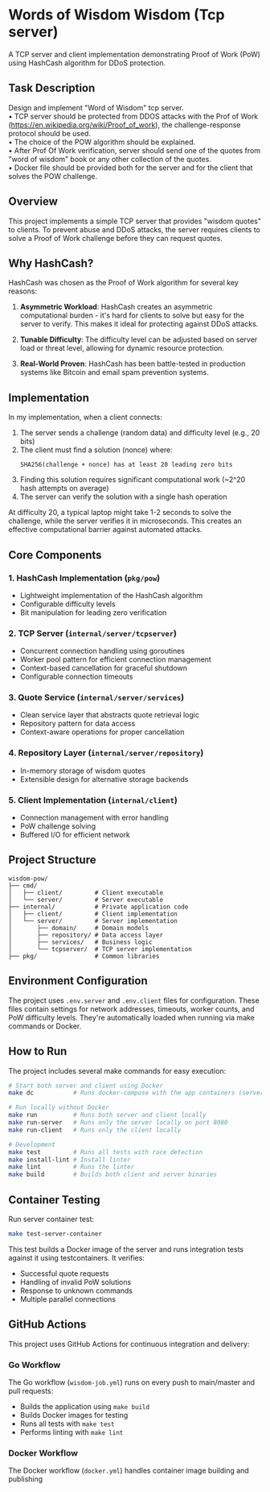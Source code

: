 # Words of Wisdom Wisdom (Tcp server)

A TCP server and client implementation demonstrating Proof of Work (PoW) using HashCash algorithm for DDoS protection.

## Task Description

Design and implement "Word of Wisdom" tcp server.  
 • TCP server should be protected from DDOS attacks with the Prof of Work (https://en.wikipedia.org/wiki/Proof_of_work), the challenge-response protocol should be used.  
 • The choice of the POW algorithm should be explained.  
 • After Prof Of Work verification, server should send one of the quotes from "word of wisdom" book or any other collection of the quotes.  
 • Docker file should be provided both for the server and for the client that solves the POW challenge.

## Overview

This project implements a simple TCP server that provides "wisdom quotes" to clients. To prevent abuse and DDoS attacks, the server requires clients to solve a Proof of Work challenge before they can request quotes.

## Why HashCash?

HashCash was chosen as the Proof of Work algorithm for several key reasons:

1. **Asymmetric Workload**: HashCash creates an asymmetric computational burden - it's hard for clients to solve but easy for the server to verify. This makes it ideal for protecting against DDoS attacks.

2. **Tunable Difficulty**: The difficulty level can be adjusted based on server load or threat level, allowing for dynamic resource protection.

3. **Real-World Proven**: HashCash has been battle-tested in production systems like Bitcoin and email spam prevention systems.

## Implementation

In my implementation, when a client connects:

1. The server sends a challenge (random data) and difficulty level (e.g., 20 bits)
2. The client must find a solution (nonce) where:
   ```
   SHA256(challenge + nonce) has at least 20 leading zero bits
   ```
3. Finding this solution requires significant computational work (~2^20 hash attempts on average)
4. The server can verify the solution with a single hash operation

At difficulty 20, a typical laptop might take 1-2 seconds to solve the challenge, while the server verifies it in microseconds. This creates an effective computational barrier against automated attacks.

## Core Components

### 1. HashCash Implementation (`pkg/pow`)
- Lightweight implementation of the HashCash algorithm
- Configurable difficulty levels
- Bit manipulation for leading zero verification

### 2. TCP Server (`internal/server/tcpserver`)
- Concurrent connection handling using goroutines
- Worker pool pattern for efficient connection management
- Context-based cancellation for graceful shutdown
- Configurable connection timeouts

### 3. Quote Service (`internal/server/services`)
- Clean service layer that abstracts quote retrieval logic
- Repository pattern for data access
- Context-aware operations for proper cancellation

### 4. Repository Layer (`internal/server/repository`)
- In-memory storage of wisdom quotes
- Extensible design for alternative storage backends

### 5. Client Implementation (`internal/client`)
- Connection management with error handling
- PoW challenge solving
- Buffered I/O for efficient network


## Project Structure

```
wisdom-pow/
├── cmd/                
│   ├── client/         # Client executable
│   └── server/         # Server executable
├── internal/           # Private application code
│   ├── client/         # Client implementation
│   └── server/         # Server implementation
│       ├── domain/     # Domain models
│       ├── repository/ # Data access layer
│       ├── services/   # Business logic
│       └── tcpserver/  # TCP server implementation
├── pkg/                # Common libraries
```

## Environment Configuration

The project uses `.env.server` and `.env.client` files for configuration. These files contain settings for network addresses, timeouts, worker counts, and PoW difficulty levels. They're automatically loaded when running via make commands or Docker.

## How to Run

The project includes several make commands for easy execution:

```bash
# Start both server and client using Docker
make dc           # Runs docker-compose with the app containers (server on port 8080)

# Run locally without Docker
make run          # Runs both server and client locally
make run-server   # Runs only the server locally on port 8080
make run-client   # Runs only the client locally

# Development
make test         # Runs all tests with race detection
make install-lint # Install linter
make lint         # Runs the linter
make build        # Builds both client and server binaries
```

## Container Testing

Run server container test:

```bash
make test-server-container
```

This test builds a Docker image of the server and runs integration tests against it using testcontainers. It verifies:
- Successful quote requests
- Handling of invalid PoW solutions
- Response to unknown commands
- Multiple parallel connections

## GitHub Actions

This project uses GitHub Actions for continuous integration and delivery:

### Go Workflow
The Go workflow (`wisdom-job.yml`) runs on every push to main/master and pull requests:
- Builds the application using `make build`
- Builds Docker images for testing
- Runs all tests with `make test`
- Performs linting with `make lint`

### Docker Workflow
The Docker workflow (`docker.yml`) handles container image building and publishing